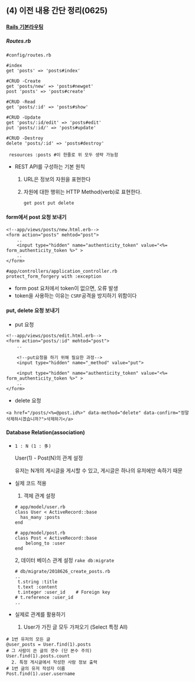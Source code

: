 ## (4) 이전 내용 간단 정리(0625)

#### [Rails 기본라우팅](https://guides.rorlab.org/routing.html#%EB%A6%AC%EC%86%8C%EC%8A%A4-%EA%B8%B0%EB%B0%98%EC%9C%BC%EB%A1%9C-%EB%9D%BC%EC%9A%B0%ED%8C%85%ED%95%98%EA%B8%B0-rails%EC%9D%98-%EA%B8%B0%EB%B3%B8)

##### Routes.rb

```
#config/routes.rb

#index
get 'posts' => 'posts#index'

#CRUD -Create
get 'posts/new' => 'posts#newget'
post 'posts' => 'posts#create'

#CRUD -Read
get 'posts/:id' => 'posts#show'

#CRUD -Update
get 'posts/:id/edit' => 'posts#edit'
put 'posts/:id/' => 'posts#update'

#CRUD -Destroy
delete 'posts/:id' => 'posts#destroy'
```

```
 resources :posts #이 한줄로 위 모두 생략 가능함
```

- REST API를 구성하는 기본 원칙

  1. URL은 정보의 자원을 표현한다

  2. 자원에 대한 행위는 HTTP Method(verb)로 표현한다.

     `get post put delete`

#### form에서 post 요청 보내기

```
<!--app/views/posts/new.html.erb-->
<form action="posts" mehtod="post">
    ..
    <input type="hidden" name="authenticity_token" value="<%= form_authenticity_token %>" >
    ..
</form>
```

```
#app/controllers/application_controller.rb
protect_form_forgery with :exception
```

- form post 요처에서 token이 없으면, 오류 발생
- token을 사용하는 이유는 `CSRF`공격을 방지하기 위함이다

#### put, delete 요청 보내기

- put 요청

```
<!--app/views/posts/edit.html.erb-->
<form action="posts/:id" mehtod="post">
    ..
    
    <!--put요청을 하기 위해 필요한 과정-->
    <input type="hidden" name="_method" value="put">
    
    <input type="hidden" name="authenticity_token" value="<%= form_authenticity_token %>" >
    ..
</form>
```

- delete 요청

```
<a href="/posts/<%=@post.id%>" data-method="delete" data-confirm="정말 삭제하시겠습니까?">삭제하기</a>
```

#### Database Relation(association)

- `1 : N (1 : 多)`

  User(1) - Post(N)의 관계 설정

  유저는 N개의 게시글을 게시할 수 있고, 게시글은 하나의 유저에만 속하기 때문

- 실제 코드 적용

  1. 객체 관계 설정

  ```
  # app/model/user.rb
  class User < ActiveRecord::base
  	has_many :posts
  end
  ```

  ```
  # app/model/post.rb
  class Post < ActiveRecord::base
      belong_to :user
  end
  ```

  2, 데이터 베이스 관계 설정 `rake db:migrate`

  ```
  # db/migrate/2018626_create_posts.rb
  ..
   t.string :title
   t.text :content
   t.integer :user_id    # Foreign key
  # t.reference :user_id
  ..
  ```

- 실제로 관계를 활용하기

  1. User가 가진 글 모두 가져오기 (Select 특정 All)

```
# 1번 유저의 모든 글
@user_posts = User.find(1).posts
# 그 사람이 쓴 글의 갯수 (단 본수 주의)
User.find(1).posts.count 
  2. 특정 게시글에서 작성한 사람 정보 출력
# 1번 글의 유저 작성자 이름
Post.find(1).user.username
```



